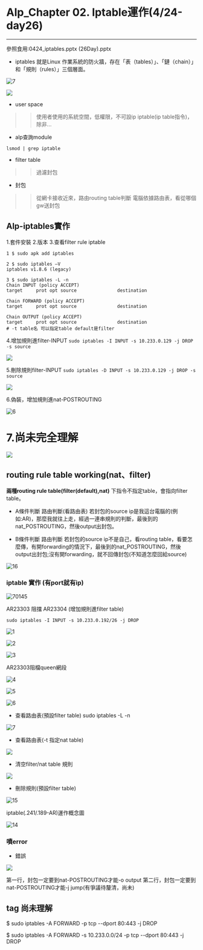 # Alp_Chapter 02. Iptable運作(4/24-day26)


* * *



參照食用:0424_iptables.pptx (26Day).pptx

- iptables 
就是Linux 作業系統的防火牆，存在「表（tables）」、「鏈（chain）」和「規則（rules）」三個層面。

![7](https://i.imgur.com/D0nmejC.png)

![](https://i.imgur.com/EI7JRht.png)



- user space 
>>使用者使用的系統空間，低權限，不可設ip iptable(ip table指令)，除非...



- alp查詢module

`lsmod | grep iptable`  


- filter table
>>過濾封包


- 封包
>>從網卡接收近來，路由routing table判斷 電腦依據路由表，看從哪個gw送封包



## Alp-iptables實作

1.套件安裝
2.版本
3.查看filter rule iptable

```
1 $ sudo apk add iptables

2 $ sudo iptables –V
iptables v1.8.6 (legacy)

3 $ sudo iptables -L -n
Chain INPUT (policy ACCEPT)
target     prot opt source               destination

Chain FORWARD (policy ACCEPT)
target     prot opt source               destination

Chain OUTPUT (policy ACCEPT)
target     prot opt source               destination
# -t table名 可以指定table default是filter
```


4.增加規則進filter-INPUT
`sudo iptables -I INPUT -s 10.233.0.129 -j DROP
-s source`

![](https://i.imgur.com/uhAKXt5.png)


5.刪除規則filter-INPUT
`sudo iptables -D INPUT -s 10.233.0.129 -j DROP
-s source`

![](https://i.imgur.com/Xm5PUZw.png)


6.偽裝，增加規則進nat-POSTROUTING

![6](https://i.imgur.com/gAjMcmn.png)


# **7.尚未完全理解**
![](https://i.imgur.com/V4fC8CD.png)



## routing rule table working(nat、filter)


**兩種routing rule table(filter(default),nat)**
下指令不指定table，會指向filter table。
- A條件判斷
路由判斷(看路由表) 若封包的source ip是我這台電腦的(例如:AR)，那麼我就往上走，經過一連串規則的判斷，最後到的nat_POSTROUTING，然後output出封包。

- B條件判斷
路由判斷 若封包的source ip不是自己，看routing table，看要怎麼傳，有開forwarding的情況下，最後到的nat_POSTROUTING，然後output出封包;沒有開forwarding，就不回傳封包(不知道怎麼回給source)




![16](https://i.imgur.com/KLdLYKQ.png)



### iptable 實作 (有port就有ip)

![70145](https://i.imgur.com/GzlEdAQ.jpg)



AR23303 阻擋 AR23304 
(增加規則進filter table)

`sudo iptables -I INPUT -s 10.233.0.192/26 -j DROP` 

![1](https://i.imgur.com/Z1X2rTS.png)

![2](https://i.imgur.com/1FfytCt.png)

![3](https://i.imgur.com/5K4F8kC.png)


AR23303阻檔queen網段

![4](https://i.imgur.com/3nKboED.png)

![5](https://i.imgur.com/5z2ukft.png)

![6](https://i.imgur.com/tpQ4glw.png)


- 查看路由表(預設filter table)
sudo iptables -L -n

![7](https://i.imgur.com/fbameTO.png)


- 查看路由表(-t 指定nat table)

![](https://i.imgur.com/LOKavBC.png)

- 清空filter/nat table 規則

![](https://i.imgur.com/EiAkTrg.png)


- 刪除規則(預設filter table)

![15](https://i.imgur.com/WaqOE6q.png)


iptable(.241/.189-AR)運作概念圖

![14](https://i.imgur.com/N9hXXi8.png)


### 噴error

- 錯誤

![](https://i.imgur.com/9Kml2FL.png)

第一行，封包一定要到nat-POSTROUTING才能-o output
第二行，封包一定要到nat-POSTROUTING才能-j jump(有爭議待釐清，尚未)



## tag 尚未理解
$ sudo iptables -A FORWARD -p tcp --dport 80:443 -j DROP

$ sudo iptables -A FORWARD -s 10.233.0.0/24 -p tcp --dport 80:443 -j DROP


</br >

